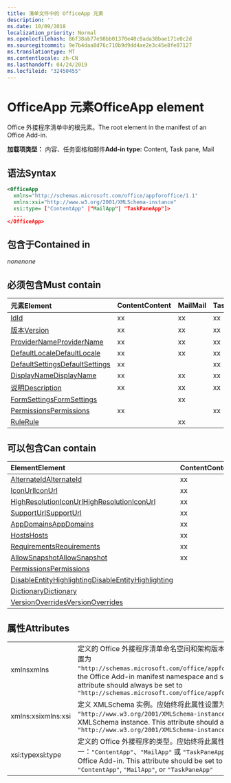 ```yaml
---
title: 清单文件中的 OfficeApp 元素
description: ''
ms.date: 10/09/2018
localization_priority: Normal
ms.openlocfilehash: 86f38ab77e98bb01370e40c8ada38bae171e0c2d
ms.sourcegitcommit: 9e7b4daa8d76c710b9d9dd4ae2e3c45e8fe07127
ms.translationtype: MT
ms.contentlocale: zh-CN
ms.lasthandoff: 04/24/2019
ms.locfileid: "32450455"
---
```

# <a name="officeapp-element"></a><span data-ttu-id="33176-102">OfficeApp 元素</span><span class="sxs-lookup"><span data-stu-id="33176-102">OfficeApp element</span></span>

<span data-ttu-id="33176-103">Office 外接程序清单中的根元素。</span><span class="sxs-lookup"><span data-stu-id="33176-103">The root element in the manifest of an Office Add-in.</span></span>

<span data-ttu-id="33176-104">**加载项类型：** 内容、任务窗格和邮件</span><span class="sxs-lookup"><span data-stu-id="33176-104">**Add-in type:** Content, Task pane, Mail</span></span>

## <a name="syntax"></a><span data-ttu-id="33176-105">语法</span><span class="sxs-lookup"><span data-stu-id="33176-105">Syntax</span></span>

```XML
<OfficeApp 
  xmlns="http://schemas.microsoft.com/office/appforoffice/1.1" 
  xmlns:xsi="http://www.w3.org/2001/XMLSchema-instance" 
  xsi:type= ["ContentApp" |"MailApp"| "TaskPaneApp"]>
  ...
</OfficeApp>
```

## <a name="contained-in"></a><span data-ttu-id="33176-106">包含于</span><span class="sxs-lookup"><span data-stu-id="33176-106">Contained in</span></span>

 <span data-ttu-id="33176-107">_none_</span><span class="sxs-lookup"><span data-stu-id="33176-107">_none_</span></span>

## <a name="must-contain"></a><span data-ttu-id="33176-108">必须包含</span><span class="sxs-lookup"><span data-stu-id="33176-108">Must contain</span></span>

|<span data-ttu-id="33176-109">**元素**</span><span class="sxs-lookup"><span data-stu-id="33176-109">**Element**</span></span>|<span data-ttu-id="33176-110">**Content**</span><span class="sxs-lookup"><span data-stu-id="33176-110">**Content**</span></span>|<span data-ttu-id="33176-111">**Mail**</span><span class="sxs-lookup"><span data-stu-id="33176-111">**Mail**</span></span>|<span data-ttu-id="33176-112">**TaskPane**</span><span class="sxs-lookup"><span data-stu-id="33176-112">**TaskPane**</span></span>|
|:-----|:-----|:-----|:-----|
|[<span data-ttu-id="33176-113">Id</span><span class="sxs-lookup"><span data-stu-id="33176-113">Id</span></span>](id.md)|<span data-ttu-id="33176-114">x</span><span class="sxs-lookup"><span data-stu-id="33176-114">x</span></span>|<span data-ttu-id="33176-115">x</span><span class="sxs-lookup"><span data-stu-id="33176-115">x</span></span>|<span data-ttu-id="33176-116">x</span><span class="sxs-lookup"><span data-stu-id="33176-116">x</span></span>|
|[<span data-ttu-id="33176-117">版本</span><span class="sxs-lookup"><span data-stu-id="33176-117">Version</span></span>](version.md)|<span data-ttu-id="33176-118">x</span><span class="sxs-lookup"><span data-stu-id="33176-118">x</span></span>|<span data-ttu-id="33176-119">x</span><span class="sxs-lookup"><span data-stu-id="33176-119">x</span></span>|<span data-ttu-id="33176-120">x</span><span class="sxs-lookup"><span data-stu-id="33176-120">x</span></span>|
|[<span data-ttu-id="33176-121">ProviderName</span><span class="sxs-lookup"><span data-stu-id="33176-121">ProviderName</span></span>](providername.md)|<span data-ttu-id="33176-122">x</span><span class="sxs-lookup"><span data-stu-id="33176-122">x</span></span>|<span data-ttu-id="33176-123">x</span><span class="sxs-lookup"><span data-stu-id="33176-123">x</span></span>|<span data-ttu-id="33176-124">x</span><span class="sxs-lookup"><span data-stu-id="33176-124">x</span></span>|
|[<span data-ttu-id="33176-125">DefaultLocale</span><span class="sxs-lookup"><span data-stu-id="33176-125">DefaultLocale</span></span>](defaultlocale.md)|<span data-ttu-id="33176-126">x</span><span class="sxs-lookup"><span data-stu-id="33176-126">x</span></span>|<span data-ttu-id="33176-127">x</span><span class="sxs-lookup"><span data-stu-id="33176-127">x</span></span>|<span data-ttu-id="33176-128">x</span><span class="sxs-lookup"><span data-stu-id="33176-128">x</span></span>|
|[<span data-ttu-id="33176-129">DefaultSettings</span><span class="sxs-lookup"><span data-stu-id="33176-129">DefaultSettings</span></span>](defaultsettings.md)|<span data-ttu-id="33176-130">x</span><span class="sxs-lookup"><span data-stu-id="33176-130">x</span></span>||<span data-ttu-id="33176-131">x</span><span class="sxs-lookup"><span data-stu-id="33176-131">x</span></span>|
|[<span data-ttu-id="33176-132">DisplayName</span><span class="sxs-lookup"><span data-stu-id="33176-132">DisplayName</span></span>](displayname.md)|<span data-ttu-id="33176-133">x</span><span class="sxs-lookup"><span data-stu-id="33176-133">x</span></span>|<span data-ttu-id="33176-134">x</span><span class="sxs-lookup"><span data-stu-id="33176-134">x</span></span>|<span data-ttu-id="33176-135">x</span><span class="sxs-lookup"><span data-stu-id="33176-135">x</span></span>|
|[<span data-ttu-id="33176-136">说明</span><span class="sxs-lookup"><span data-stu-id="33176-136">Description</span></span>](description.md)|<span data-ttu-id="33176-137">x</span><span class="sxs-lookup"><span data-stu-id="33176-137">x</span></span>|<span data-ttu-id="33176-138">x</span><span class="sxs-lookup"><span data-stu-id="33176-138">x</span></span>|<span data-ttu-id="33176-139">x</span><span class="sxs-lookup"><span data-stu-id="33176-139">x</span></span>|
|[<span data-ttu-id="33176-140">FormSettings</span><span class="sxs-lookup"><span data-stu-id="33176-140">FormSettings</span></span>](formsettings.md)||<span data-ttu-id="33176-141">x</span><span class="sxs-lookup"><span data-stu-id="33176-141">x</span></span>||
|[<span data-ttu-id="33176-142">Permissions</span><span class="sxs-lookup"><span data-stu-id="33176-142">Permissions</span></span>](permissions.md)|<span data-ttu-id="33176-143">x</span><span class="sxs-lookup"><span data-stu-id="33176-143">x</span></span>||<span data-ttu-id="33176-144">x</span><span class="sxs-lookup"><span data-stu-id="33176-144">x</span></span>|
|[<span data-ttu-id="33176-145">Rule</span><span class="sxs-lookup"><span data-stu-id="33176-145">Rule</span></span>](rule.md)||<span data-ttu-id="33176-146">x</span><span class="sxs-lookup"><span data-stu-id="33176-146">x</span></span>||

## <a name="can-contain"></a><span data-ttu-id="33176-147">可以包含</span><span class="sxs-lookup"><span data-stu-id="33176-147">Can contain</span></span>

|<span data-ttu-id="33176-148">**Element**</span><span class="sxs-lookup"><span data-stu-id="33176-148">**Element**</span></span>|<span data-ttu-id="33176-149">**Content**</span><span class="sxs-lookup"><span data-stu-id="33176-149">**Content**</span></span>|<span data-ttu-id="33176-150">**Mail**</span><span class="sxs-lookup"><span data-stu-id="33176-150">**Mail**</span></span>|<span data-ttu-id="33176-151">**TaskPane**</span><span class="sxs-lookup"><span data-stu-id="33176-151">**TaskPane**</span></span>|
|:-----|:-----|:-----|:-----|
|[<span data-ttu-id="33176-152">AlternateId</span><span class="sxs-lookup"><span data-stu-id="33176-152">AlternateId</span></span>](alternateid.md)|<span data-ttu-id="33176-153">x</span><span class="sxs-lookup"><span data-stu-id="33176-153">x</span></span>|<span data-ttu-id="33176-154">x</span><span class="sxs-lookup"><span data-stu-id="33176-154">x</span></span>|<span data-ttu-id="33176-155">x</span><span class="sxs-lookup"><span data-stu-id="33176-155">x</span></span>|
|[<span data-ttu-id="33176-156">IconUrl</span><span class="sxs-lookup"><span data-stu-id="33176-156">IconUrl</span></span>](iconurl.md)|<span data-ttu-id="33176-157">x</span><span class="sxs-lookup"><span data-stu-id="33176-157">x</span></span>|<span data-ttu-id="33176-158">x</span><span class="sxs-lookup"><span data-stu-id="33176-158">x</span></span>|<span data-ttu-id="33176-159">x</span><span class="sxs-lookup"><span data-stu-id="33176-159">x</span></span>|
|[<span data-ttu-id="33176-160">HighResolutionIconUrl</span><span class="sxs-lookup"><span data-stu-id="33176-160">HighResolutionIconUrl</span></span>](highresolutioniconurl.md)|<span data-ttu-id="33176-161">x</span><span class="sxs-lookup"><span data-stu-id="33176-161">x</span></span>|<span data-ttu-id="33176-162">x</span><span class="sxs-lookup"><span data-stu-id="33176-162">x</span></span>|<span data-ttu-id="33176-163">x</span><span class="sxs-lookup"><span data-stu-id="33176-163">x</span></span>|
|[<span data-ttu-id="33176-164">SupportUrl</span><span class="sxs-lookup"><span data-stu-id="33176-164">SupportUrl</span></span>](supporturl.md)|<span data-ttu-id="33176-165">x</span><span class="sxs-lookup"><span data-stu-id="33176-165">x</span></span>|<span data-ttu-id="33176-166">x</span><span class="sxs-lookup"><span data-stu-id="33176-166">x</span></span>|<span data-ttu-id="33176-167">x</span><span class="sxs-lookup"><span data-stu-id="33176-167">x</span></span>|
|[<span data-ttu-id="33176-168">AppDomains</span><span class="sxs-lookup"><span data-stu-id="33176-168">AppDomains</span></span>](appdomains.md)|<span data-ttu-id="33176-169">x</span><span class="sxs-lookup"><span data-stu-id="33176-169">x</span></span>|<span data-ttu-id="33176-170">x</span><span class="sxs-lookup"><span data-stu-id="33176-170">x</span></span>|<span data-ttu-id="33176-171">x</span><span class="sxs-lookup"><span data-stu-id="33176-171">x</span></span>|
|[<span data-ttu-id="33176-172">Hosts</span><span class="sxs-lookup"><span data-stu-id="33176-172">Hosts</span></span>](hosts.md)|<span data-ttu-id="33176-173">x</span><span class="sxs-lookup"><span data-stu-id="33176-173">x</span></span>|<span data-ttu-id="33176-174">x</span><span class="sxs-lookup"><span data-stu-id="33176-174">x</span></span>|<span data-ttu-id="33176-175">x</span><span class="sxs-lookup"><span data-stu-id="33176-175">x</span></span>|
|[<span data-ttu-id="33176-176">Requirements</span><span class="sxs-lookup"><span data-stu-id="33176-176">Requirements</span></span>](requirements.md)|<span data-ttu-id="33176-177">x</span><span class="sxs-lookup"><span data-stu-id="33176-177">x</span></span>|<span data-ttu-id="33176-178">x</span><span class="sxs-lookup"><span data-stu-id="33176-178">x</span></span>|<span data-ttu-id="33176-179">x</span><span class="sxs-lookup"><span data-stu-id="33176-179">x</span></span>|
|[<span data-ttu-id="33176-180">AllowSnapshot</span><span class="sxs-lookup"><span data-stu-id="33176-180">AllowSnapshot</span></span>](allowsnapshot.md)|<span data-ttu-id="33176-181">x</span><span class="sxs-lookup"><span data-stu-id="33176-181">x</span></span>|||
|[<span data-ttu-id="33176-182">Permissions</span><span class="sxs-lookup"><span data-stu-id="33176-182">Permissions</span></span>](permissions.md)||<span data-ttu-id="33176-183">x</span><span class="sxs-lookup"><span data-stu-id="33176-183">x</span></span>||
|[<span data-ttu-id="33176-184">DisableEntityHighlighting</span><span class="sxs-lookup"><span data-stu-id="33176-184">DisableEntityHighlighting</span></span>](disableentityhighlighting.md)||<span data-ttu-id="33176-185">x</span><span class="sxs-lookup"><span data-stu-id="33176-185">x</span></span>||
|[<span data-ttu-id="33176-186">Dictionary</span><span class="sxs-lookup"><span data-stu-id="33176-186">Dictionary</span></span>](dictionary.md)|||<span data-ttu-id="33176-187">x</span><span class="sxs-lookup"><span data-stu-id="33176-187">x</span></span>|
|[<span data-ttu-id="33176-188">VersionOverrides</span><span class="sxs-lookup"><span data-stu-id="33176-188">VersionOverrides</span></span>](versionoverrides.md)||<span data-ttu-id="33176-189">x</span><span class="sxs-lookup"><span data-stu-id="33176-189">x</span></span>||

## <a name="attributes"></a><span data-ttu-id="33176-190">属性</span><span class="sxs-lookup"><span data-stu-id="33176-190">Attributes</span></span>

|||
|:-----|:-----|
|<span data-ttu-id="33176-191">xmlns</span><span class="sxs-lookup"><span data-stu-id="33176-191">xmlns</span></span>|<span data-ttu-id="33176-p101">定义的 Office 外接程序清单命名空间和架构版本。应始终将此属性设置为 `"http://schemas.microsoft.com/office/appforoffice/1.1"`</span><span class="sxs-lookup"><span data-stu-id="33176-p101">Defines the Office Add-in manifest namespace and schema version. This attribute should always be set to  `"http://schemas.microsoft.com/office/appforoffice/1.1"`</span></span>|
|<span data-ttu-id="33176-194">xmlns:xsi</span><span class="sxs-lookup"><span data-stu-id="33176-194">xmlns:xsi</span></span>|<span data-ttu-id="33176-p102">定义 XMLSchema 实例。应始终将此属性设置为 `"http://www.w3.org/2001/XMLSchema-instance"`</span><span class="sxs-lookup"><span data-stu-id="33176-p102">Defines the XMLSchema instance. This attribute should always be set to  `"http://www.w3.org/2001/XMLSchema-instance"`</span></span>|
|<span data-ttu-id="33176-197">xsi:type</span><span class="sxs-lookup"><span data-stu-id="33176-197">xsi:type</span></span>|<span data-ttu-id="33176-p103">定义的 Office 外接程序的类型。应始终将此属性设置为下列值之一：`"ContentApp"`、`"MailApp"` 或 `"TaskPaneApp"`</span><span class="sxs-lookup"><span data-stu-id="33176-p103">Defines the kind of Office Add-in. This attribute should be set to one of:  `"ContentApp"`,  `"MailApp"`, or  `"TaskPaneApp"`</span></span>|
